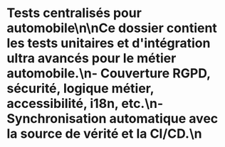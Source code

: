 # Tests centralisés pour automobile\n\nCe dossier contient les tests unitaires et d'intégration ultra avancés pour le métier automobile.\n- Couverture RGPD, sécurité, logique métier, accessibilité, i18n, etc.\n- Synchronisation automatique avec la source de vérité et la CI/CD.\n

